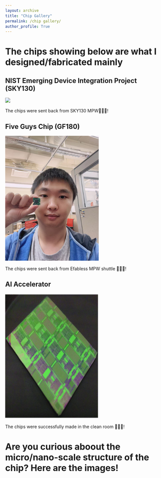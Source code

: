 ```yaml
---
layout: archive
title: "Chip Gallery"
permalink: /chip gallery/
author_profile: True
---
```

# The chips showing below are what I designed/fabricated mainly

## NIST Emerging Device Integration Project (SKY130)

<img src="/images/NTU-1.jpg">

The chips were sent back from SKY130 MPW🎉🎉🎉!


## Five Guys Chip (GF180)

<!--img src="/images/chip_180.jpg"-->
<!--img src="/images/chip_180.jpg" style="max-height: 50px; max-width: 50px;" /-->
<img src="/images/chip_180.jpg" width="300" height="400" alt="Description">

The chips were sent back from Efabless MPW shuttle 🎉🎉🎉!


## AI Accelerator
<img src="/images/memristor_accel.PNG" width="300" height="400" alt="Description">

The chips were successfully made in the clean room 🎉🎉🎉!


# Are you curious aboout the micro/nano-scale structure of the chip? Here are the images!

